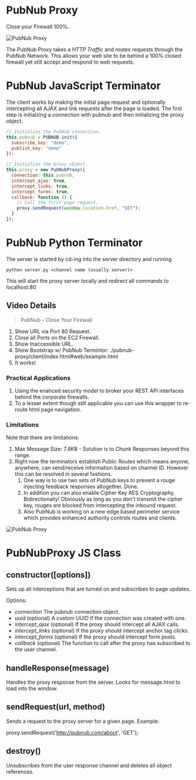 PubNub Proxy
===============

Close your Firewall 100%.

![PubNub Proxy](http://pubnub.s3.amazonaws.com/assets/pubnub-proxy-852px.png)

The PubNub Proxy takes a *HTTP Traffic* and routes requests through the PubNub Network.
This allows your web site to be behind a 100% closed firewall yet still accept
and respond to web requests.

# PubNub JavaScript Terminator

The client works by making the initial page request and optionally
intercepting all AJAX and link requests after the page is loaded.
The first step is initialzing a connection with pubnub and then
initializing the proxy object.

```javascript
// Initialize the PubNub connection.
this.pubnub = PUBNUB.init({
  subscribe_key: "demo",
  publish_key: "demo"
});

// Initialize the proxy object.
this.proxy = new PubNubProxy({
  connection: this.pubnub,
  intercept_ajax: true,
  intercept_links: true,
  intercept_forms: true,
  callback: function () {
    // Call the first page request.
    proxy.sendRequest(window.location.href, "GET");
  }
});
```

# PubNub Python Terminator

The server is started by cd-ing into the server directory and running

    python server.py <channel name (usually server)>

This will start the proxy server locally and redirect all commands to localhost:80

## Video Details

>PubNub - Close Your Firewall

 1. Show URL via Port 80 Request.
 2. Close all Ports on the EC2 Firewall.
 3. Show Inaccessible URL.
 4. Show Bootstrap w/ PubNub Termintor: ./pubnub-proxy/client/index.html#web/example.html
 5. It works!

### Practical Applications

 1. Using the enahced security model to broker your REST API interfaces behind the corporate firewalls.
 2. To a lesser extent though still applicable you can use this wrapper to re-route html page navigation.

### Limitations

Note that there are limitations.

 1. Max Message Size: 7.4KB - Solution is to Chunk Responses beyond this range.
 2. Right now the terminators establish Public Routes which means anyone, anywhere, can send/receive information based on channel ID.  However this can be resolved in several fashions. 
    1. One way is to use two sets of PubNub keys to prevent a rouge injecting feedback responses altogether.  Done.
    2. In addition you can also enable Cipher Key AES Cryptography, Bidirectionally!  Obviously as long as you don't transmit the cipher key, rouges are blocked from intercepting the inbound request.  
    3. Also PubNub is working on a new edge based perimeter service which provides enhanced authority controls routes and clients.


![PubNub Proxy](http://pubnub.s3.amazonaws.com/assets/pubnub-proxy-852px.png)

# PubNubProxy JS Class
## constructor([options])
Sets up all interceptions that are turned on and subscribes to page updates.

Options:
* _connection_ The pubnub connection object.
* _uuid_ (optional) A custom UUID if the connection was created with one.
* _intercept_ajax_ (optional) If the proxy should intercept all AJAX calls.
* _intercept_links_ (optional) If the proxy should intercept anchor tag clicks.
* _intercept_forms_ (optional) If the proxy should intercept form posts.
* _callback_ (optional) The function to call after the proxy has subscribed to the user channel.

## handleResponse(message)
Handles the proxy response from the server. Looks for message.html to load into the window.

## sendRequest(url, method)
Sends a request to the proxy server for a given page. Example:

  proxy.sendRequest('http://pubnub.com/about', 'GET');
  
## destroy()
Unsubscribes from the user response channel and deletes all object references.

